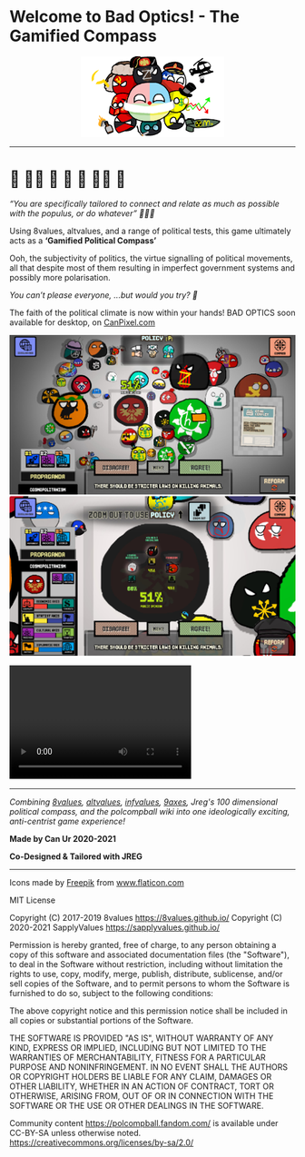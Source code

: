 <p align='center'>

# Welcome to Bad Optics! - The Gamified Compass

</p>

<p align='center'>
<img src='https://github.com/CanPixel/BadOptics/blob/Wiki-Icons/IMG_3149.PNG' width='50%'>

</p>

<hr>

# 👀 👨🏻 🧠 💭 🎩 🏴‍☠️ 💸 

_“You are specifically tailored to connect and relate as much as possible with the populus,
or do whatever” 👔👨🏻_



Using 8values, altvalues, and a range of political tests, this game ultimately acts as
a __‘Gamified Political Compass’__

Ooh, the subjectivity of politics, the virtue signalling of political movements, all that despite most of them resulting in imperfect government systems and possibly more polarisation.

_You can’t please everyone,
...but would you try? 👀_


The faith of the political climate is now within your hands!
BAD OPTICS soon available for desktop, on [CanPixel.com](https://canpixel.com/projects.php)



<img src='https://github.com/CanPixel/BadOptics/blob/Wiki-Icons/wiki_game.jpg'>

<img src='https://github.com/CanPixel/BadOptics/blob/Wiki-Icons/wiki_game2.jpg'>


<video src="https://drive.google.com/file/d/1CHgiDE1Ip8xilfWeUEi4lX-jr3umPxud/view?usp=sharing" width="320" height="200" controls preload></video>

<hr>

_Combining [8values](https://github.com/8values/), [altvalues](https://github.com/altvalues/), [infvalues](https://github.com/infvalues/), [9axes](https://github.com/9axes/), Jreg's 100 dimensional political compass, and the polcompball wiki into one ideologically exciting, anti-centrist game experience!_

__Made by Can Ur
2020-2021__

__Co-Designed & Tailored with JREG__


---

<div>Icons made by <a href="https://www.freepik.com" title="Freepik">Freepik</a> from <a href="https://www.flaticon.com/" title="Flaticon">www.flaticon.com</a></div>


MIT License


Copyright (C) 2017-2019 8values <https://8values.github.io/>
Copyright (C) 2020-2021 SapplyValues <https://sapplyvalues.github.io/>

Permission is hereby granted, free of charge, to any person obtaining a copy of
this software and associated documentation files (the "Software"), to deal in
the Software without restriction, including without limitation the rights to
use, copy, modify, merge, publish, distribute, sublicense, and/or sell copies
of the Software, and to permit persons to whom the Software is furnished to do
so, subject to the following conditions:

The above copyright notice and this permission notice shall be included in all
copies or substantial portions of the Software.

THE SOFTWARE IS PROVIDED "AS IS", WITHOUT WARRANTY OF ANY KIND, EXPRESS OR
IMPLIED, INCLUDING BUT NOT LIMITED TO THE WARRANTIES OF MERCHANTABILITY,
FITNESS FOR A PARTICULAR PURPOSE AND NONINFRINGEMENT. IN NO EVENT SHALL THE
AUTHORS OR COPYRIGHT HOLDERS BE LIABLE FOR ANY CLAIM, DAMAGES OR OTHER
LIABILITY, WHETHER IN AN ACTION OF CONTRACT, TORT OR OTHERWISE, ARISING FROM,
OUT OF OR IN CONNECTION WITH THE SOFTWARE OR THE USE OR OTHER DEALINGS IN THE
SOFTWARE.


Community content <https://polcompball.fandom.com/> is available under CC-BY-SA unless otherwise noted.
https://creativecommons.org/licenses/by-sa/2.0/ 
